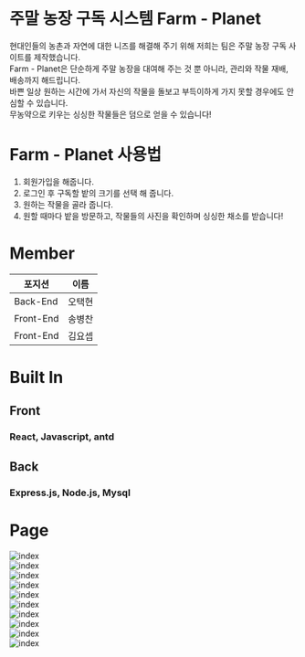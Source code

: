 # 주말 농장 구독 시스템 Farm - Planet

현대인들의 농촌과 자연에 대한 니즈를 해결해 주기 위해 저희는 팀은 주말 농장 구독 사이트를 제작했습니다.   
Farm - Planet은 단순하게 주말 농장을 대여해 주는 것 뿐 아니라, 관리와 작물 재배, 배송까지 해드립니다.   
바쁜 일상 원하는 시간에 가서 자신의 작물을 돌보고 부득이하게 가지 못할 경우에도 안심할 수 있습니다.   
무농약으로 키우는 싱싱한 작물들은 덤으로 얻을 수 있습니다!

# Farm - Planet 사용법   

1. 회원가입을 해줍니다.
2. 로그인 후 구독할 밭의 크기를 선택 해 줍니다.
3. 원하는 작물을 골라 줍니다.
4. 원할 때마다 밭을 방문하고, 작물들의 사진을 확인하며 싱싱한 채소를 받습니다!


# Member
| 포지션  | 이름    |
|---------|--------|
|Back-End | 오택현 |   
|Front-End| 송병찬 |   
|Front-End| 김요셉 |   




# Built In   

##  Front   

### React, Javascript, antd   

## Back   

### Express.js, Node.js, Mysql   



# Page   

![index](./screenshot/localhost_3000_.png)   
![index](./screenshot/localhost_3000_login.png)   
![index](./screenshot/localhost_3000_signup.png)   
![index](./screenshot/localhost_3000_subscript.png)   
![index](./screenshot/localhost_3000_list.png)   
![index](./screenshot/localhost_3000_list(1).png)   
![index](./screenshot/localhost_3000_list(2).png)   
![index](./screenshot/localhost_3000_list(3).png)   
![index](./screenshot/localhost_3000_customer-center.png)   
![index](./screenshot/localhost_3000_admin_banner.png)   